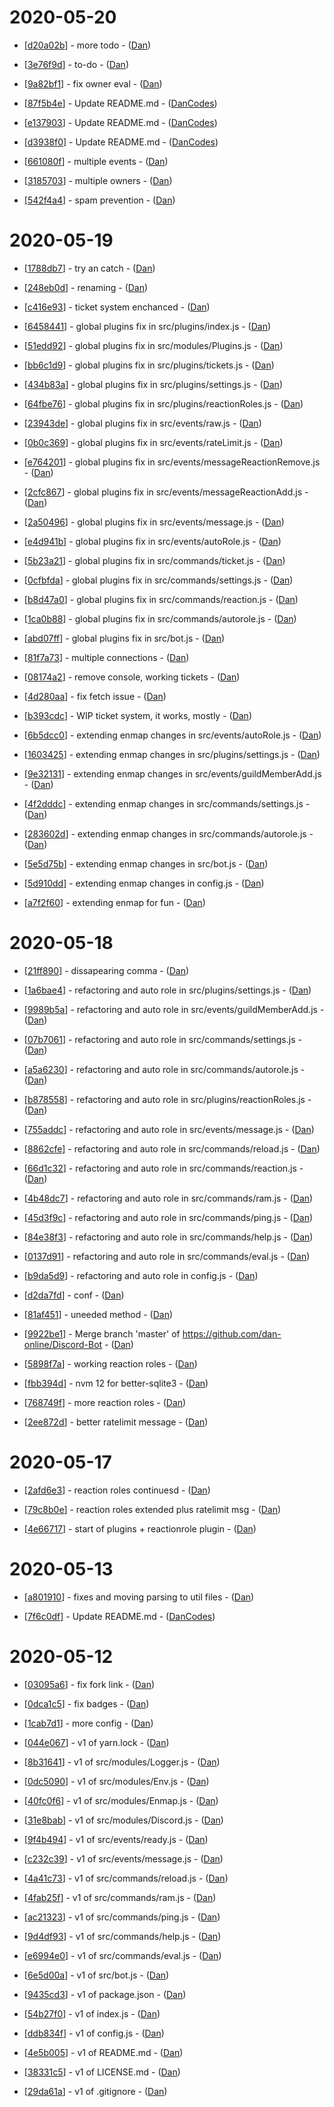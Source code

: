 
# 2020-05-20
- [[d20a02b](https://github.com/dan-online/Discord-Bot/commit/d20a02bbf5a059627cff20028f68681258aa3210)] - more todo - ([Dan](Dan))

- [[3e76f9d](https://github.com/dan-online/Discord-Bot/commit/3e76f9dbd4ee7cb8de0d72f89042c2ca3fd87012)] - to-do - ([Dan](Dan))

- [[9a82bf1](https://github.com/dan-online/Discord-Bot/commit/9a82bf119390aca3cf3e0f07e8438ee206599541)] - fix owner eval - ([Dan](Dan))

- [[87f5b4e](https://github.com/dan-online/Discord-Bot/commit/87f5b4eb8aa4e5ac6385010f787fa6952fe5ca1f)] - Update README.md - ([DanCodes](DanCodes))

- [[e137903](https://github.com/dan-online/Discord-Bot/commit/e137903aba674c56003b258c472dc798d150b018)] - Update README.md - ([DanCodes](DanCodes))

- [[d3938f0](https://github.com/dan-online/Discord-Bot/commit/d3938f05ce0d9c9722efa1cf762cb7a667b34241)] - Update README.md - ([DanCodes](DanCodes))

- [[661080f](https://github.com/dan-online/Discord-Bot/commit/661080f627cc84974d77c8f6500582d8be128f35)] - multiple events - ([Dan](Dan))

- [[3185703](https://github.com/dan-online/Discord-Bot/commit/31857032ba8c6b1782b5c893550d3e4ff11e7067)] - multiple owners - ([Dan](Dan))

- [[542f4a4](https://github.com/dan-online/Discord-Bot/commit/542f4a47c600779e6ff5422ec219d64df3e14d52)] - spam prevention - ([Dan](Dan))

# 2020-05-19
- [[1788db7](https://github.com/dan-online/Discord-Bot/commit/1788db709191f7871b0dc546cb8e8eae8613a039)] - try an catch - ([Dan](Dan))

- [[248eb0d](https://github.com/dan-online/Discord-Bot/commit/248eb0d76448c5d357762ec26c76277bf56adfa7)] - renaming - ([Dan](Dan))

- [[c416e93](https://github.com/dan-online/Discord-Bot/commit/c416e93c375ae6937ef73d9f6412e3945b7090b5)] - ticket system enchanced - ([Dan](Dan))

- [[6458441](https://github.com/dan-online/Discord-Bot/commit/6458441819dbd1e520f3533dd62ed863da60e113)] - global plugins fix in src/plugins/index.js - ([Dan](Dan))

- [[51edd92](https://github.com/dan-online/Discord-Bot/commit/51edd928238cd755298d3d84e77cfb29a10d71e3)] - global plugins fix in src/modules/Plugins.js - ([Dan](Dan))

- [[bb6c1d9](https://github.com/dan-online/Discord-Bot/commit/bb6c1d9297050fe511c9fd23b340bd8e2483d270)] - global plugins fix in src/plugins/tickets.js - ([Dan](Dan))

- [[434b83a](https://github.com/dan-online/Discord-Bot/commit/434b83a58ac75a7f01edb7bab91de2d62d1faf37)] - global plugins fix in src/plugins/settings.js - ([Dan](Dan))

- [[64fbe76](https://github.com/dan-online/Discord-Bot/commit/64fbe76a66d66e376302dee10e046147e02bd90a)] - global plugins fix in src/plugins/reactionRoles.js - ([Dan](Dan))

- [[23943de](https://github.com/dan-online/Discord-Bot/commit/23943de06a16564bb36ad5f21efbfcd6f836726d)] - global plugins fix in src/events/raw.js - ([Dan](Dan))

- [[0b0c369](https://github.com/dan-online/Discord-Bot/commit/0b0c369d478e5b5b3f7155fe38f9e9036409e4d9)] - global plugins fix in src/events/rateLimit.js - ([Dan](Dan))

- [[e764201](https://github.com/dan-online/Discord-Bot/commit/e76420149c7a8f19bb551a1342174d883181cafe)] - global plugins fix in src/events/messageReactionRemove.js - ([Dan](Dan))

- [[2cfc867](https://github.com/dan-online/Discord-Bot/commit/2cfc86740baea0ec85981374ad92c9a08f3c3da8)] - global plugins fix in src/events/messageReactionAdd.js - ([Dan](Dan))

- [[2a50496](https://github.com/dan-online/Discord-Bot/commit/2a504964b6162a9fd6aaa78c1c5fb93936fc7e12)] - global plugins fix in src/events/message.js - ([Dan](Dan))

- [[e4d941b](https://github.com/dan-online/Discord-Bot/commit/e4d941bb8af6e3d766d36e530797fe56b3c8de38)] - global plugins fix in src/events/autoRole.js - ([Dan](Dan))

- [[5b23a21](https://github.com/dan-online/Discord-Bot/commit/5b23a2105efbfd281827d43199a7428a25c016ce)] - global plugins fix in src/commands/ticket.js - ([Dan](Dan))

- [[0cfbfda](https://github.com/dan-online/Discord-Bot/commit/0cfbfdabd40cb54168db8f4c547d6d2fe0acda4e)] - global plugins fix in src/commands/settings.js - ([Dan](Dan))

- [[b8d47a0](https://github.com/dan-online/Discord-Bot/commit/b8d47a076f2b97b7564275baf2b488b045a1733c)] - global plugins fix in src/commands/reaction.js - ([Dan](Dan))

- [[1ca0b88](https://github.com/dan-online/Discord-Bot/commit/1ca0b8835a295851882e28f83ffefa76e6a1f592)] - global plugins fix in src/commands/autorole.js - ([Dan](Dan))

- [[abd07ff](https://github.com/dan-online/Discord-Bot/commit/abd07ffb91e739474d7ef20c262577aa474628e1)] - global plugins fix in src/bot.js - ([Dan](Dan))

- [[81f7a73](https://github.com/dan-online/Discord-Bot/commit/81f7a73a9212c24882c8ee5a6c6bde19b5b24e8a)] - multiple connections - ([Dan](Dan))

- [[08174a2](https://github.com/dan-online/Discord-Bot/commit/08174a2e5932a4f2aa50fae301b4d3fffed9219c)] - remove console, working tickets - ([Dan](Dan))

- [[4d280aa](https://github.com/dan-online/Discord-Bot/commit/4d280aa862e8017bfccb0ecb76a149649a268816)] - fix fetch issue - ([Dan](Dan))

- [[b393cdc](https://github.com/dan-online/Discord-Bot/commit/b393cdc8b12109826d87a1a58300341d02ea77ef)] - WIP ticket system, it works, mostly - ([Dan](Dan))

- [[6b5dcc0](https://github.com/dan-online/Discord-Bot/commit/6b5dcc0f4514ff67dfb214aaa2b0b73ba428a6c9)] - extending enmap changes in src/events/autoRole.js - ([Dan](Dan))

- [[1603425](https://github.com/dan-online/Discord-Bot/commit/1603425af05799c81ad5b6cfa1bb819a598eb669)] - extending enmap changes in src/plugins/settings.js - ([Dan](Dan))

- [[9e32131](https://github.com/dan-online/Discord-Bot/commit/9e321316da0dbd37ed005a307c3564927ffd7f04)] - extending enmap changes in src/events/guildMemberAdd.js - ([Dan](Dan))

- [[4f2dddc](https://github.com/dan-online/Discord-Bot/commit/4f2dddcc43bf9529cfeba6148c10335c3f420b5f)] - extending enmap changes in src/commands/settings.js - ([Dan](Dan))

- [[283602d](https://github.com/dan-online/Discord-Bot/commit/283602d1b1eceeb5686f2a28a0035c639bd8d5f9)] - extending enmap changes in src/commands/autorole.js - ([Dan](Dan))

- [[5e5d75b](https://github.com/dan-online/Discord-Bot/commit/5e5d75be7df8c8d4fdfdb6fb49800fbd87ec65fc)] - extending enmap changes in src/bot.js - ([Dan](Dan))

- [[5d910dd](https://github.com/dan-online/Discord-Bot/commit/5d910dd2464a724e48984a242d705d8b75d2b518)] - extending enmap changes in config.js - ([Dan](Dan))

- [[a7f2f60](https://github.com/dan-online/Discord-Bot/commit/a7f2f60166798cb61acf61aa09ae6739be95faaf)] - extending enmap for fun - ([Dan](Dan))

# 2020-05-18
- [[21ff890](https://github.com/dan-online/Discord-Bot/commit/21ff890564f87ba53ac8cf481ee18512565999ad)] - dissapearing comma - ([Dan](Dan))

- [[1a6bae4](https://github.com/dan-online/Discord-Bot/commit/1a6bae4602a179fdd04bac66b4eb7ebbb38fbd52)] - refactoring and auto role in src/plugins/settings.js - ([Dan](Dan))

- [[9989b5a](https://github.com/dan-online/Discord-Bot/commit/9989b5af98c123d2ff07ed587993686053737b79)] - refactoring and auto role in src/events/guildMemberAdd.js - ([Dan](Dan))

- [[07b7061](https://github.com/dan-online/Discord-Bot/commit/07b7061b620cfe63a30dc285951f9be8c52e5b49)] - refactoring and auto role in src/commands/settings.js - ([Dan](Dan))

- [[a5a6230](https://github.com/dan-online/Discord-Bot/commit/a5a6230a8111809ad510559e7336e27697a20d6b)] - refactoring and auto role in src/commands/autorole.js - ([Dan](Dan))

- [[b878558](https://github.com/dan-online/Discord-Bot/commit/b878558d192f425c001d9a6b01afb68269cc5d41)] - refactoring and auto role in src/plugins/reactionRoles.js - ([Dan](Dan))

- [[755addc](https://github.com/dan-online/Discord-Bot/commit/755addc20836685d4e66af3e6c33ab17f376ca52)] - refactoring and auto role in src/events/message.js - ([Dan](Dan))

- [[8862cfe](https://github.com/dan-online/Discord-Bot/commit/8862cfe425ff210604bd495564c7f294d2e745c3)] - refactoring and auto role in src/commands/reload.js - ([Dan](Dan))

- [[66d1c32](https://github.com/dan-online/Discord-Bot/commit/66d1c32876b6782cc4704566eda998fd9abb51b5)] - refactoring and auto role in src/commands/reaction.js - ([Dan](Dan))

- [[4b48dc7](https://github.com/dan-online/Discord-Bot/commit/4b48dc71e573fb2b4837b269771b6cbf7d52386b)] - refactoring and auto role in src/commands/ram.js - ([Dan](Dan))

- [[45d3f9c](https://github.com/dan-online/Discord-Bot/commit/45d3f9cbba2a051f93e8f6661efdd201c5a456bc)] - refactoring and auto role in src/commands/ping.js - ([Dan](Dan))

- [[84e38f3](https://github.com/dan-online/Discord-Bot/commit/84e38f3a11b132dc3e5c020ea689176da64c5d89)] - refactoring and auto role in src/commands/help.js - ([Dan](Dan))

- [[0137d91](https://github.com/dan-online/Discord-Bot/commit/0137d91fdfa126eeb2f7f2b2804bbdead13af7a2)] - refactoring and auto role in src/commands/eval.js - ([Dan](Dan))

- [[b9da5d9](https://github.com/dan-online/Discord-Bot/commit/b9da5d9d61b6f625954e7c7d76faf05af58e4cb0)] - refactoring and auto role in config.js - ([Dan](Dan))

- [[d2da7fd](https://github.com/dan-online/Discord-Bot/commit/d2da7fd6c249fa4e6ecc7f4eed916e2961a36999)] - conf - ([Dan](Dan))

- [[81af451](https://github.com/dan-online/Discord-Bot/commit/81af4516461c3abfbb105aa52a44c20fec2fb72a)] - uneeded method - ([Dan](Dan))

- [[9922be1](https://github.com/dan-online/Discord-Bot/commit/9922be145a7b94251d0d87acaba080b982950ea0)] - Merge branch 'master' of https://github.com/dan-online/Discord-Bot - ([Dan](Dan))

- [[5898f7a](https://github.com/dan-online/Discord-Bot/commit/5898f7ade352c1e7fabecbc8d85ab57ffaa2eaac)] - working reaction roles - ([Dan](Dan))

- [[fbb394d](https://github.com/dan-online/Discord-Bot/commit/fbb394d8da1af1bc619789debc015bbe267d3ea9)] - nvm 12 for better-sqlite3 - ([Dan](Dan))

- [[768749f](https://github.com/dan-online/Discord-Bot/commit/768749f14ff488cffc6f706f1be2099a9dd687c3)] - more reaction roles - ([Dan](Dan))

- [[2ee872d](https://github.com/dan-online/Discord-Bot/commit/2ee872d09792663c54c68ab81fc7ac9006932c5a)] - better ratelimit message - ([Dan](Dan))

# 2020-05-17
- [[2afd6e3](https://github.com/dan-online/Discord-Bot/commit/2afd6e379203eb17468f1ff83a2fb85287caab4d)] - reaction roles continuesd - ([Dan](Dan))

- [[79c8b0e](https://github.com/dan-online/Discord-Bot/commit/79c8b0ed27e9c7360dca97dd8301e77432e65903)] - reaction roles extended plus ratelimit msg - ([Dan](Dan))

- [[4e66717](https://github.com/dan-online/Discord-Bot/commit/4e66717e8ac4a7bf45150944783887d6032601d2)] - start of plugins + reactionrole plugin - ([Dan](Dan))

# 2020-05-13
- [[a801910](https://github.com/dan-online/Discord-Bot/commit/a801910625c151dd691edeeaa045c69b967ffa83)] - fixes and moving parsing to util files - ([Dan](Dan))

- [[7f6c0df](https://github.com/dan-online/Discord-Bot/commit/7f6c0df608131635d294b25abe418535505b84ca)] - Update README.md - ([DanCodes](DanCodes))

# 2020-05-12
- [[03095a6](https://github.com/dan-online/Discord-Bot/commit/03095a61702061af54c1629c4189c3401c73a1eb)] - fix fork link - ([Dan](Dan))

- [[0dca1c5](https://github.com/dan-online/Discord-Bot/commit/0dca1c5a047e3b2c9421724b1ad16dc47a00c33d)] - fix badges - ([Dan](Dan))

- [[1cab7d1](https://github.com/dan-online/Discord-Bot/commit/1cab7d1010bb17fe2bdbb3199fea981c41e6dbfe)] - more config - ([Dan](Dan))

- [[044e067](https://github.com/dan-online/Discord-Bot/commit/044e06798e8ba2dd9ad25b9438b5b7e53ee8cabf)] - v1 of yarn.lock - ([Dan](Dan))

- [[8b31641](https://github.com/dan-online/Discord-Bot/commit/8b316419bc237fe03e89ab96d3035bae66796c0b)] - v1 of src/modules/Logger.js - ([Dan](Dan))

- [[0dc5090](https://github.com/dan-online/Discord-Bot/commit/0dc5090563e4fe6b3551c4fa89078915c9c40364)] - v1 of src/modules/Env.js - ([Dan](Dan))

- [[40fc0f6](https://github.com/dan-online/Discord-Bot/commit/40fc0f66c5940de0eac3ff4acbe0b4da1768c8a9)] - v1 of src/modules/Enmap.js - ([Dan](Dan))

- [[31e8bab](https://github.com/dan-online/Discord-Bot/commit/31e8babbd82996b6bf1149e252bf60607646cee4)] - v1 of src/modules/Discord.js - ([Dan](Dan))

- [[9f4b494](https://github.com/dan-online/Discord-Bot/commit/9f4b494078351fecc2de786d4b3b3059b4da9dfa)] - v1 of src/events/ready.js - ([Dan](Dan))

- [[c232c39](https://github.com/dan-online/Discord-Bot/commit/c232c3981eedbde4e988ef75e5fe359ca3111669)] - v1 of src/events/message.js - ([Dan](Dan))

- [[4a41c73](https://github.com/dan-online/Discord-Bot/commit/4a41c73772704dccd319d04bdba61b8ac5a1aac8)] - v1 of src/commands/reload.js - ([Dan](Dan))

- [[4fab25f](https://github.com/dan-online/Discord-Bot/commit/4fab25f22d0d48136d2335f38f41802cd0a8f371)] - v1 of src/commands/ram.js - ([Dan](Dan))

- [[ac21323](https://github.com/dan-online/Discord-Bot/commit/ac2132303c72f0f59b3bf6d1d6ae474db8f0a5cc)] - v1 of src/commands/ping.js - ([Dan](Dan))

- [[9d4df93](https://github.com/dan-online/Discord-Bot/commit/9d4df938a0d110f630481ccb224fc25e0b37209d)] - v1 of src/commands/help.js - ([Dan](Dan))

- [[e6994e0](https://github.com/dan-online/Discord-Bot/commit/e6994e0ab664635fea172ddd5232cfbba287c6e5)] - v1 of src/commands/eval.js - ([Dan](Dan))

- [[6e5d00a](https://github.com/dan-online/Discord-Bot/commit/6e5d00aa5a98c2b5189be49da8f4584c14c2e933)] - v1 of src/bot.js - ([Dan](Dan))

- [[9435cd3](https://github.com/dan-online/Discord-Bot/commit/9435cd38d15fa985ced6bdc6bc753af098cd52c4)] - v1 of package.json - ([Dan](Dan))

- [[54b27f0](https://github.com/dan-online/Discord-Bot/commit/54b27f03f2cebf2abe26cdbca05dbaa4ef1c9649)] - v1 of index.js - ([Dan](Dan))

- [[ddb834f](https://github.com/dan-online/Discord-Bot/commit/ddb834fbc50991206d0e675ce85308c80e01646b)] - v1 of config.js - ([Dan](Dan))

- [[4e5b005](https://github.com/dan-online/Discord-Bot/commit/4e5b00570b03c15870653631e7526192091ef847)] - v1 of README.md - ([Dan](Dan))

- [[38331c5](https://github.com/dan-online/Discord-Bot/commit/38331c51e7aaecb9493e02d0803041389683e159)] - v1 of LICENSE.md - ([Dan](Dan))

- [[29da61a](https://github.com/dan-online/Discord-Bot/commit/29da61a3b1654d9f8831e071920f972747ae9e60)] - v1 of .gitignore - ([Dan](Dan))